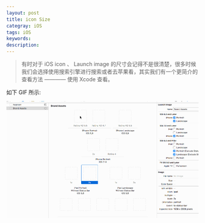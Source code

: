 ```yaml
---
layout: post
title: icon Size 
categray: iOS
tags: iOS
keywords:
description:
---
```


>有时对于 iOS icon 、 Launch image 的尺寸会记得不是很清楚，很多时候我们会选择使用搜索引擎进行搜索或者去苹果看，其实我们有一个更简介的查看方法 ———— 使用 Xcode 查看。

如下 GIF 所示:

![1](/public/img/iOS/iOS-icon.gif)
